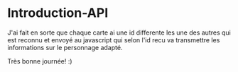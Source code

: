 # Introduction-API

J'ai fait en sorte que chaque carte ai une id differente les une des autres qui est reconnu et envoyé au javascript qui selon l'id recu va transmettre les informations sur le personnage adapté.

Très bonne journée! :)
